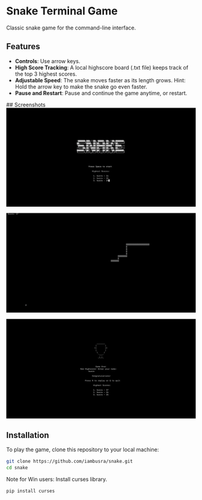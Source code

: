 # Snake Terminal Game
Classic snake game for the command-line interface.

## Features
- **Controls**: Use arrow keys.
- **High Score Tracking**: A local highscore board (.txt file) keeps track of the top 3 highest scores.
- **Adjustable Speed**: The snake moves faster as its length grows. Hint: Hold the arrow key to make the snake go even faster. 
- **Pause and Restart**: Pause and continue the game anytime, or restart. 

## Screenshots
![Start Screen](https://github.com/iambusra/snake/blob/main/start_screen.png)

![Gameplay](https://github.com/iambusra/snake/blob/main/gameplay.png)

![End Screen](https://github.com/iambusra/snake/blob/main/end_screen.png)


## Installation
To play the game, clone this repository to your local machine:

```bash
git clone https://github.com/iambusra/snake.git
cd snake
```

Note for Win users: Install curses library.
```bash
pip install curses
```

